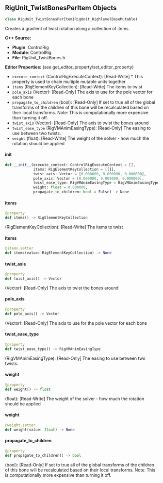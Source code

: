 ## RigUnit_TwistBonesPerItem Objects

```python
class RigUnit_TwistBonesPerItem(RigUnit_HighlevelBaseMutable)
```

Creates a gradient of twist rotation along a collection of items.

**C++ Source:**

- **Plugin**: ControlRig
- **Module**: ControlRig
- **File**: RigUnit_TwistBones.h

**Editor Properties:** (see get_editor_property/set_editor_property)

- ``execute_context`` (ControlRigExecuteContext):  [Read-Write] * This property is used to chain multiple mutable units together
- ``items`` (RigElementKeyCollection):  [Read-Write] The items to twist
- ``pole_axis`` (Vector):  [Read-Only] The axis to use for the pole vector for each bone
- ``propagate_to_children`` (bool):  [Read-Only] If set to true all of the global transforms of the children
  of this bone will be recalculated based on their local transforms.
  Note: This is computationally more expensive than turning it off.
- ``twist_axis`` (Vector):  [Read-Only] The axis to twist the bones around
- ``twist_ease_type`` (RigVMAnimEasingType):  [Read-Only] The easing to use between two twists.
- ``weight`` (float):  [Read-Write] The weight of the solver - how much the rotation should be applied

<a id="unreal.RigUnit_TwistBonesPerItem.__init__"></a>

#### __init__

```python
def __init__(execute_context: ControlRigExecuteContext = [],
             items: RigElementKeyCollection = [[]],
             twist_axis: Vector = [0.000000, 0.000000, 0.000000],
             pole_axis: Vector = [0.000000, 0.000000, 0.000000],
             twist_ease_type: RigVMAnimEasingType = RigVMAnimEasingType.LINEAR,
             weight: float = 0.000000,
             propagate_to_children: bool = False) -> None
```

<a id="unreal.RigUnit_TwistBonesPerItem.items"></a>

#### items

```python
@property
def items() -> RigElementKeyCollection
```

(RigElementKeyCollection):  [Read-Write] The items to twist

<a id="unreal.RigUnit_TwistBonesPerItem.items"></a>

#### items

```python
@items.setter
def items(value: RigElementKeyCollection) -> None
```

<a id="unreal.RigUnit_TwistBonesPerItem.twist_axis"></a>

#### twist_axis

```python
@property
def twist_axis() -> Vector
```

(Vector):  [Read-Only] The axis to twist the bones around

<a id="unreal.RigUnit_TwistBonesPerItem.pole_axis"></a>

#### pole_axis

```python
@property
def pole_axis() -> Vector
```

(Vector):  [Read-Only] The axis to use for the pole vector for each bone

<a id="unreal.RigUnit_TwistBonesPerItem.twist_ease_type"></a>

#### twist_ease_type

```python
@property
def twist_ease_type() -> RigVMAnimEasingType
```

(RigVMAnimEasingType):  [Read-Only] The easing to use between two twists.

<a id="unreal.RigUnit_TwistBonesPerItem.weight"></a>

#### weight

```python
@property
def weight() -> float
```

(float):  [Read-Write] The weight of the solver - how much the rotation should be applied

<a id="unreal.RigUnit_TwistBonesPerItem.weight"></a>

#### weight

```python
@weight.setter
def weight(value: float) -> None
```

<a id="unreal.RigUnit_TwistBonesPerItem.propagate_to_children"></a>

#### propagate_to_children

```python
@property
def propagate_to_children() -> bool
```

(bool):  [Read-Only] If set to true all of the global transforms of the children
of this bone will be recalculated based on their local transforms.
Note: This is computationally more expensive than turning it off.

<a id="unreal.RigUnit_TwoBoneIKSimple_DebugSettings"></a>